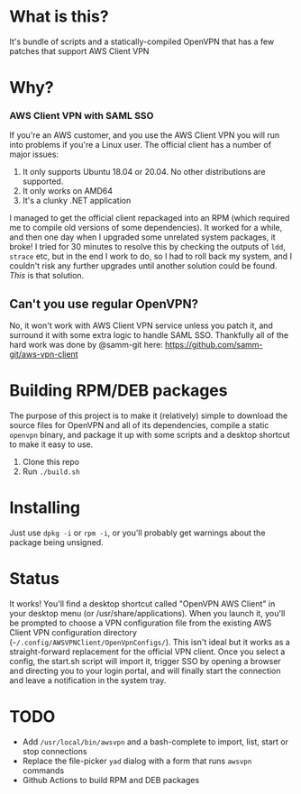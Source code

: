 # What is this?
It's bundle of scripts and a statically-compiled OpenVPN that has a few patches that support AWS Client VPN

# Why?
### AWS Client VPN with SAML SSO
If you're an AWS customer, and you use the AWS Client VPN you will run into problems if you're a Linux user. The official client has a number of major issues:
1. It only supports Ubuntu 18.04 or 20.04. No other distributions are supported.
2. It only works on AMD64
3. It's a clunky .NET application

I managed to get the official client repackaged into an RPM (which required me to compile old versions of some dependencies). It worked for a while, and then one day when I upgraded some unrelated system packages, it broke! I tried for 30 minutes to resolve this by checking the outputs of `ldd`, `strace` etc, but in the end I work to do, so I had to roll back my system, and I couldn't risk any further upgrades until another solution could be found. _This_ is that solution.

## Can't you use regular OpenVPN?
No, it won't work with AWS Client VPN service unless you patch it, and surround it with some extra logic to handle SAML SSO. Thankfully all of the hard work was done by @samm-git here: https://github.com/samm-git/aws-vpn-client

# Building RPM/DEB packages
The purpose of this project is to make it (relatively) simple to download the source files for OpenVPN and all of its dependencies, compile a static `openvpn` binary, and package it up with some scripts and a desktop shortcut to make it easy to use.

1. Clone this repo
2. Run `./build.sh`

# Installing
Just use `dpkg -i` or `rpm -i`, or you'll probably get warnings about the package being unsigned.

# Status
It works! You'll find a desktop shortcut called "OpenVPN AWS Client" in your desktop menu (or /usr/share/applications). When you launch it, you'll be prompted to choose a VPN configuration file from the existing AWS Client VPN configuration directory (`~/.config/AWSVPNClient/OpenVpnConfigs/`). This isn't ideal but it works as a straight-forward replacement for the official VPN client. Once you select a config, the start.sh script will import it, trigger SSO by opening a browser and directing you to your login portal, and will finally start the connection and leave a notification in the system tray.

# TODO
* Add `/usr/local/bin/awsvpn` and a bash-complete to import, list, start or stop connections
* Replace the file-picker `yad` dialog with a form that runs `awsvpn` commands
* Github Actions to build RPM and DEB packages
